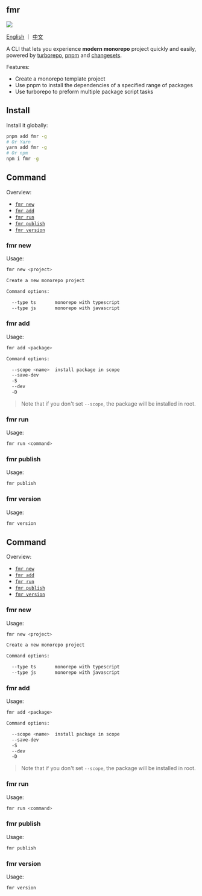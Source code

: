 ## fmr

<a href="https://www.npmjs.com/package/fmr"><img src="https://img.shields.io/npm/v/fmr"/></a>

[English](https://github.com/WJCHumble/fmr) ｜ [中文](https://github.com/WJCHumble/fmr/blob/main/README-CN.md)

A CLI that lets you experience **modern monorepo** project quickly and easily, powered by [turborepo](https://github.com/vercel/turborepo), [pnpm](https://github.com/pnpm/pnpm) and [changesets](https://github.com/changesets/changesets).

Features:

- Create a monorepo template project
- Use pnpm to install the dependencies of a specified range of packages
- Use turborepo to preform multiple package script tasks
## Install

Install it globally:

```bash
pnpm add fmr -g
# Or Yarn
yarn add fmr -g
# Or npm
npm i fmr -g
```
## Command

Overview:

- [`fmr new`](https://github.com/WJCHumble/fmr#fmr-new)
- [`fmr add`](https://github.com/WJCHumble/fmr#fmr-add)
- [`fmr run`](https://github.com/WJCHumble/fmr#fmr-run)
- [`fmr publish`](https://github.com/WJCHumble/fmr#fmr-publish)
- [`fmr version`](https://github.com/WJCHumble/fmr#fmr-version)

### fmr new

Usage:

```bash
fmr new <project>

Create a new monorepo project

Command options:

  --type ts       monorepo with typescript
  --type js       monorepo with javascript
```

### fmr add

Usage:

```bash
fmr add <package>

Command options:

  --scope <name>  install package in scope
  --save-dev
  -S
  --dev
  -D
```

>Note that if you don't set `--scope`, the package will be installed in root.

### fmr run

Usage:

```bash
fmr run <command>
```

### fmr publish

Usage:

```bash
fmr publish
```

### fmr version

Usage:

```bash
fmr version
```
## Command

Overview:

- [`fmr new`](https://github.com/WJCHumble/fmr#fmr-new)
- [`fmr add`](https://github.com/WJCHumble/fmr#fmr-add)
- [`fmr run`](https://github.com/WJCHumble/fmr#fmr-run)
- [`fmr publish`](https://github.com/WJCHumble/fmr#fmr-publish)
- [`fmr version`](https://github.com/WJCHumble/fmr#fmr-version)

### fmr new

Usage:

```bash
fmr new <project>

Create a new monorepo project

Command options:

  --type ts       monorepo with typescript
  --type js       monorepo with javascript
```

### fmr add

Usage:

```bash
fmr add <package>

Command options:

  --scope <name>  install package in scope
  --save-dev
  -S
  --dev
  -D
```

>Note that if you don't set `--scope`, the package will be installed in root.

### fmr run

Usage:

```bash
fmr run <command>
```

### fmr publish

Usage:

```bash
fmr publish
```

### fmr version

Usage:

```bash
fmr version
```
